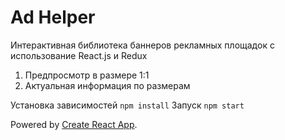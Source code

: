 # Ad Helper

Интерактивная библиотека баннеров рекламных площадок с использование React.js и Redux

1. Предпросмотр в размере 1:1
2. Актуальная информация по размерам

Установка зависимостей `npm install` 
Запуск `npm start`

Powered by [Create React App](https://github.com/facebookincubator/create-react-app).


